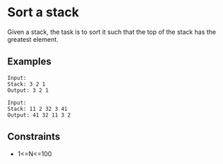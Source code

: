 # Sort a stack 
Given a stack, the task is to sort it such that the top of the stack has the greatest element.

## Examples
```
Input:
Stack: 3 2 1
Output: 3 2 1
```
```
Input:
Stack: 11 2 32 3 41
Output: 41 32 11 3 2
```

## Constraints
* 1<=N<=100

